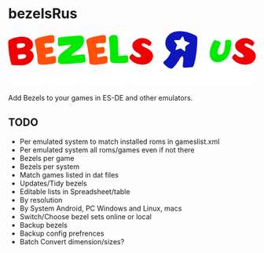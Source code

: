 # bezelsRus

![All You R Bezels are Ours](src/assets/graphics/BezelsRus.png)

Add Bezels to your games in ES-DE and other emulators.

## TODO

 * Per emulated system to match installed roms in gameslist.xml
 * Per emulated system all roms/games even if not there
 * Bezels per game
 * Bezels per system
 * Match games listed in dat files
 * Updates/Tidy bezels
 * Editable lists in Spreadsheet/table
 * By resolution
 * By System Android, PC Windows and Linux, macs
 * Switch/Choose bezel sets online or local
 * Backup bezels
 * Backup config prefrences
 * Batch Convert dimension/sizes?
   
